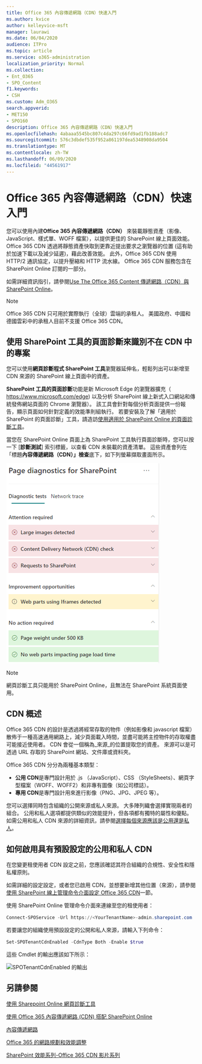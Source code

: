 ```yaml
---
title: Office 365 內容傳遞網路（CDN）快速入門
ms.author: kvice
author: kelleyvice-msft
manager: laurawi
ms.date: 06/04/2020
audience: ITPro
ms.topic: article
ms.service: o365-administration
localization_priority: Normal
ms.collection:
- Ent_O365
- SPO_Content
f1.keywords:
- CSH
ms.custom: Adm_O365
search.appverid:
- MET150
- SPO160
description: Office 365 內容傳遞網路（CDN）快速入門
ms.openlocfilehash: 4abaaa5545bc807c4da297c66fd9ad1fb188adc7
ms.sourcegitcommit: 576c3dbdef535f952a861197dea5348908da9504
ms.translationtype: MT
ms.contentlocale: zh-TW
ms.lasthandoff: 06/09/2020
ms.locfileid: "44561917"
---
```

# <a name="office-365-content-delivery-network-cdn-quickstart"></a>Office 365 內容傳遞網路（CDN）快速入門

您可以使用內建**Office 365 內容傳遞網路（CDN）** 來裝載靜態資產（影像、JavaScript、樣式單、WOFF 檔案），以提供更佳的 SharePoint 線上頁面效能。 Office 365 CDN 透過將靜態資產快取到更靠近提出要求之瀏覽器的位置 (這有助於加速下載以及減少延遲)，藉此改善效能。 此外，Office 365 CDN 使用 HTTP/2 通訊協定，以提升壓縮和 HTTP 流水線。 Office 365 CDN 服務包含在 SharePoint Online 訂閱的一部分。

如需詳細資訊指引，請參閱[Use The Office 365 Content 傳遞網路（CDN）與 SharePoint Online](use-office-365-cdn-with-spo.md)。

>[!NOTE]
>Office 365 CDN 只可用於實際執行（全球）雲端的承租人。 美國政府、中國和德國雲彩中的承租人目前不支援 Office 365 CDN。

## <a name="use-the-page-diagnostics-for-sharepoint-tool-to-identify-items-not-in-cdn"></a>使用 SharePoint 工具的頁面診斷來識別不在 CDN 中的專案

您可以使用**網頁診斷程式 SharePoint 工具**瀏覽器延伸名，輕鬆列出可以新增至 CDN 來源的 SharePoint 線上頁面中的資產。

**SharePoint 工具的頁面診斷**功能是新 Microsoft Edge 的瀏覽器擴充（ https://www.microsoft.com/edge) 以及分析 SharePoint 線上新式入口網站和傳統發佈網站頁面的 Chrome 瀏覽器）。 該工具會針對每個分析頁面提供一份報告，顯示頁面如何針對定義的效能準則組執行。 若要安裝及了解「適用於 SharePoint 的頁面診斷」工具，請造訪[使用適用於 SharePoint Online 的頁面診斷工具](https://aka.ms/perftool)。

當您在 SharePoint Online 頁面上為 SharePoint 工具執行頁面診斷時，您可以按一下 [**診斷測試**] 索引標籤，以查看 CDN 未裝載的資產清單。 這些資產會列在「標題**內容傳遞網路（CDN）」檢查**底下，如下列螢幕擷取畫面所示。

![頁面診斷](media/page-diagnostics-for-spo/pagediag-results-general.PNG)

>[!NOTE]
>網頁診斷工具只能用於 SharePoint Online，且無法在 SharePoint 系統頁面使用。

## <a name="cdn-overview"></a>CDN 概述

Office 365 CDN 的設計是透過將經常存取的物件（例如影像和 javascript 檔案）散佈于一種高速通用網路上，減少頁面載入時間，並盡可能將主控物件的存取權盡可能接近使用者。 CDN 會從一個稱為_來源_的位置提取您的資產。 來源可以是可透過 URL 存取的 SharePoint 網站、文件庫或資料夾。

Office 365 CDN 分分為兩種基本類型：

- **公用 CDN**是專門設計用於 .js （JavaScript）、CSS （StyleSheets）、網頁字型檔案（WOFF、WOFF2）和非專有圖像（如公司標誌）。
- **專用 CDN**是專門設計用來進行影像（PNG、JPG、JPEG 等）。

您可以選擇同時包含組織的公開來源或私人來源。 大多陣列織會選擇實現兩者的組合。 公用和私人選項都提供類似的效能提升，但各項都有獨特的屬性和優點。 如需公用和私人 CDN 來源的詳細資訊，請參閱[選擇每個來源應該是公用還是私人](use-office-365-cdn-with-spo.md#CDNOriginChoosePublicPrivate)。

## <a name="how-to-enable-public-and-private-cdn-with-the-default-configuration"></a>如何啟用具有預設設定的公用和私人 CDN
在您變更租使用者 CDN 設定之前，您應該確認其符合組織的合規性、安全性和隱私權原則。

如需詳細的設定設定，或者您已啟用 CDN，並想要新增其他位置（來源），請參閱[使用 SharePoint 線上管理命令介面設定 Office 365 CDN](use-office-365-cdn-with-spo.md#set-up-and-configure-the-office-365-cdn-by-using-the-sharepoint-online-management-shell)一節。

使用 SharePoint Online 管理命令介面來連線至您的租使用者：

```PowerShell
Connect-SPOService -Url https://<YourTenantName>-admin.sharepoint.com
```

若要讓您的組織使用預設設定的公開和私人來源，請輸入下列命令：

```PowerShell
Set-SPOTenantCdnEnabled -CdnType Both -Enable $true
```

這些 Cmdlet 的輸出應該如下所示：

![SPOTenantCdnEnabled 的輸出](media/O365-CDN/o365-cdn-enable-output.png)

## <a name="see-also"></a>另請參閱

[使用 Sharepoint Online 網頁診斷工具](https://aka.ms/perftool)

[使用 Office 365 內容傳遞網路 (CDN) 搭配 SharePoint Online](use-office-365-cdn-with-spo.md)

[內容傳遞網路](https://aka.ms/o365cdns)

[Office 365 的網路規劃和效能調整](https://aka.ms/tune)

[SharePoint 效能系列-Office 365 CDN 影片系列](https://www.youtube.com/playlist?list=PLR9nK3mnD-OWMfr1BA9mr5oCw2aJXw4WA)
